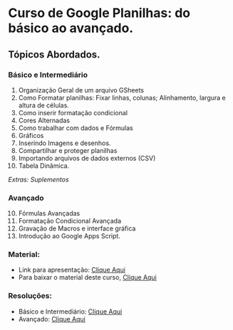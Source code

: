 # Curso de Google Planilhas: do básico ao avançado. 

## Tópicos Abordados.
### Básico e Intermediário
1. Organização Geral de um arquivo GSheets
2. Como Formatar planilhas: Fixar linhas, colunas; Alinhamento, largura e altura de células.
3. Como inserir formatação condicional
4. Cores Alternadas
5. Como trabalhar com dados e Fórmulas
6. Gráficos
7. Inserindo Imagens e desenhos.
8. Compartilhar e proteger planilhas
9. Importando arquivos de dados externos (CSV)
10. Tabela Dinâmica.

_Extras: Suplementos_

### Avançado
10. Fórmulas Avançadas
11. Formatação Condicional Avançada
12. Gravação de Macros e interface gráfica
13. Introdução ao Google Apps Script.

### Material:
* Link para apresentação: [Clique Aqui](https://docs.google.com/presentation/d/e/2PACX-1vTbDXzK2tHwCTR6IvovybDm3KcOTXqDwUVDQrHKfORYoZUHGqVF8j9quSLmyRKK7YY_8v1YrEZten5s/pub?start=false&loop=false&delayms=60000)
* Para baixar o material deste curso, [Clique Aqui](https://github.com/Eugenio-Pozzobon/Curso-Google-Sheets-e-AppsScript/archive/refs/heads/main.zip)

### Resoluções:
* Básico e Intermediário: [Clique Aqui](https://docs.google.com/spreadsheets/d/1LpTxUxs6o_QgArreSTM8O07pwgmTHRjO3Wi2cemMtio/edit?usp=sharing)
* Avançado: [Clique Aqui](https://docs.google.com/spreadsheets/d/1-VYKWmumigG3LKTiKAdHFhwhgT6Ahw6RnCfmx-LQuwo/edit?usp=sharing)
